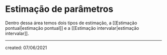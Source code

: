 # Estimação de parâmetros
Dentro dessa área temos dois tipos de estimação, a [[Estimação pontual|estimação pontual]] e a [[Estimação intervalar|estimação intervalar]].

---

created: 07/06/2021
